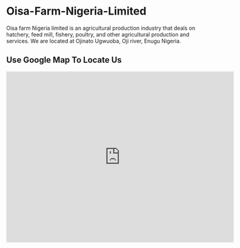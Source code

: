 # Oisa-Farm-Nigeria-Limited

Oisa farm Nigeria limited is an agricultural production industry that deals on hatchery, feed mill, fishery, poultry, and other agricultural production and services.
We are located at Ojinato Ugwuoba, Oji river, Enugu Nigeria.

## Use Google Map To Locate Us

<iframe src="https://www.google.com/maps/embed?pb=!1m14!1m8!1m3!1d15864.180977333075!2d7.2271449!3d6.2577706!3m2!1i1024!2i768!4f13.1!3m3!1m2!1s0x0%3A0xf7f4da688aaf6816!2sOisa%20Farm!5e0!3m2!1sen!2sng!4v1665524447590!5m2!1sen!2sng" width="600" height="450" style="border:0;" allowfullscreen="" loading="lazy" referrerpolicy="no-referrer-when-downgrade"></iframe>
